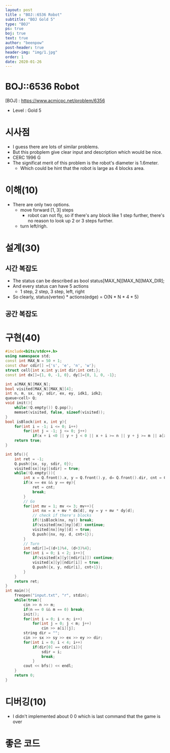 ```yaml
---
layout: post
title : "BOJ::6536 Robot"
subtitle: "BOJ Gold 5"
type: "BOJ"
ps: true
boj: true
text: true
author: "beenpow"
post-header: true
header-img: "img/1.jpg"
order: 1
date: 2020-01-26
---
```


# BOJ::6536 Robot
[BOJ] : <https://www.acmicpc.net/problem/6356>
- Level : Gold 5

# 시사점
- I guess there are lots of similar problems.
- But this probplem give clear input and description which would be nice.
- CERC 1996 G
- The significat merit of this problem is the robot's diameter is 1.6meter.
  - Which could be hint that the robot is large as 4 blocks area.

# 이해(10)
- There are only two options.
  - move forward [1, 3] steps
    - robot can not fly, so if there's any block like 1 step further, there's no reason to look up 2
      or 3 steps further.
  - turn left/righ.

# 설계(30)

## 시간 복잡도
- The status can be described as bool status[MAX_N][MAX_N][MAX_DIR];
- And every status can have 5 actions
  - 1 step, 2 step, 3 step, left, right
- So clearly, status(vertex) * actions(edge) = O(N * N * 4 * 5)

## 공간 복잡도

# 구현(40)

```cpp
#include<bits/stdc++.h>
using namespace std;
const int MAX_N = 50 + 1;
const char cdir[] ={'s', 'e', 'n', 'w'};
struct cell{int x;int y;int dir;int cnt;};
const int dx[]={1, 0, -1, 0}, dy[]={0, 1, 0, -1};

int a[MAX_N][MAX_N];
bool visited[MAX_N][MAX_N][4];
int n, m, sx, sy, sdir, ex, ey, idk1, idk2;
queue<cell> Q;
void init(){
    while(!Q.empty()) Q.pop();
    memset(visited, false, sizeof(visited));
}
bool isBlock(int x, int y){
    for(int i = -1; i <= 0; i++)
        for(int j = -1; j <= 0; j++)
            if(x + i <0 || y + j < 0 || x + i >= n || y + j >= m || a[x+i][y+j] == 1) return false;
    return true;
}

int bfs(){
    int ret = -1;
    Q.push({sx, sy, sdir, 0});
    visited[sx][sy][sdir] = true;
    while(!Q.empty()){
        int x = Q.front().x, y = Q.front().y, d= Q.front().dir, cnt = Q.front().cnt; Q.pop();
        if(x == ex && y == ey){
            ret = cnt;
            break;
        }
        // Go
        for(int mv = 1; mv <= 3; mv++){
            int nx = x + mv * dx[d], ny = y + mv * dy[d];
            // check if there's blocks
            if(!isBlock(nx, ny)) break;
            if(visited[nx][ny][d]) continue;
            visited[nx][ny][d] = true;
            Q.push({nx, ny, d, cnt+1});
        }
        // Turn
        int ndir[]={(d+1)%4, (d+3)%4};
        for(int i = 0; i < 2; i++){
            if(visited[x][y][ndir[i]]) continue;
            visited[x][y][ndir[i]] = true;
            Q.push({x, y, ndir[i], cnt+1});
        }
    }
    return ret;
}
int main(){
    freopen("input.txt", "r", stdin);
    while(true){
        cin >> n >> m;
        if(n == 0 && m == 0) break;
        init();
        for(int i = 0; i < n; i++)
            for(int j = 0; j < m; j++)
                cin >> a[i][j];
        string dir = "";
        cin >> sx >> sy >> ex >> ey >> dir;
        for(int i = 0; i < 4; i++)
            if(dir[0] == cdir[i]){
                sdir = i;
                break;
            }
        cout << bfs() << endl;
    }
    return 0;
}
```

# 디버깅(10)
- I didn't implemented about 0 0  which is last command that the game is over

# 좋은 코드


